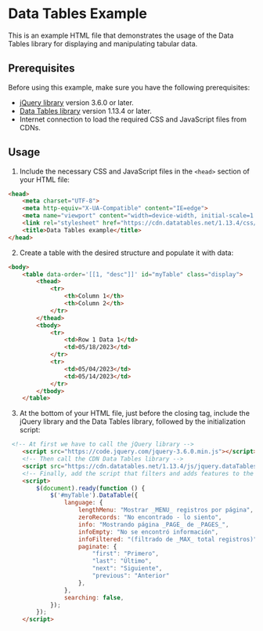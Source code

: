 # Data Tables Example

This is an example HTML file that demonstrates the usage of the Data Tables library for displaying and manipulating tabular data.

## Prerequisites

Before using this example, make sure you have the following prerequisites:

- [jQuery library](https://jquery.com/) version 3.6.0 or later.
- [Data Tables library](https://datatables.net/) version 1.13.4 or later.
- Internet connection to load the required CSS and JavaScript files from CDNs.

## Usage

1. Include the necessary CSS and JavaScript files in the `<head>` section of your HTML file:

```html
<head>
    <meta charset="UTF-8">
    <meta http-equiv="X-UA-Compatible" content="IE=edge">
    <meta name="viewport" content="width=device-width, initial-scale=1.0">
    <link rel="stylesheet" href="https://cdn.datatables.net/1.13.4/css/jquery.dataTables.css" />
    <title>Data Tables example</title>
</head>
```

2. Create a table with the desired structure and populate it with data:

```html
<body>
    <table data-order='[[1, "desc"]]' id="myTable" class="display">
        <thead>
            <tr>
                <th>Column 1</th>
                <th>Column 2</th>
            </tr>
        </thead>
        <tbody>
            <tr>
                <td>Row 1 Data 1</td>
                <td>05/18/2023</td>
            </tr>
            <tr>
                <td>05/04/2023</td>
                <td>05/14/2023</td>
            </tr>
        </tbody>
    </table>
```

3. At the bottom of your HTML file, just before the closing </body> tag, include the jQuery library and the Data Tables library, followed by the initialization script:

```html
 <!-- At first we have to call the jQuery library -->
    <script src="https://code.jquery.com/jquery-3.6.0.min.js"></script>
    <!-- Then call the CDN Data Tables library -->
    <script src="https://cdn.datatables.net/1.13.4/js/jquery.dataTables.js"></script>
    <!-- Finally, add the script that filters and adds features to the data table -->
    <script>
        $(document).ready(function () {
            $('#myTable').DataTable({
                language: {
                    lengthMenu: "Mostrar _MENU_ registros por página",
                    zeroRecords: "No encontrado - lo siento",
                    info: "Mostrando página _PAGE_ de _PAGES_",
                    infoEmpty: "No se encontró información",
                    infoFiltered: "(filtrado de _MAX_ total registros)",
                    paginate: {
                        "first": "Primero",
                        "last": "Último",
                        "next": "Siguiente",
                        "previous": "Anterior"
                    },
                },
                searching: false,
            });
        });
    </script>
```
